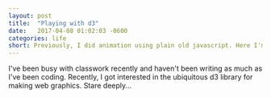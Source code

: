 ```yaml
---
layout: post
title:  "Playing with d3"
date:   2017-04-08 01:02:03 -0600
categories: life
short: Previously, I did animation using plain old javascript. Here I'm trying out d3.
---
```


I've been busy with classwork recently and haven't been writing as much as I've been coding. Recently, I got interested in the ubiquitous d3 library for making web graphics. Stare deeply...

<style>
  circle {
    stroke: black;
    stroke-width:2px;
  }
</style>

<svg width="600" height="750"></svg>
<script src="https://d3js.org/d3.v4.min.js"></script>

<script>

var svg = d3.select("svg"),
    width = +svg.attr("width"),
    height = +svg.attr("height");

var g = svg.append("g")
          .attr("id", "center_pane")
          .attr("transform", "translate(" + (width/2) + "," + (height / 2) + ")");
g.append("circle")
  .style("fill", "black")
  .attr("cx", 0)
  .attr("cy", 0)
  .attr("r", 10);

var moving_pane = svg.append("g")
                    .attr("id", "move_pane");

var polar_dat = [];
var r_max = (width * 0.9) / 2;
var t_pts = 100;
for (var i = 0; i < t_pts; i++) {
  polar_dat.push({
    //r: Math.random() * r_max + 20,
    // a: Math.random() * Math.PI * 2,
    // rate: Math.random() * 0.1
    r: (i/t_pts) * r_max + 20,
    a: Math.PI * (i/100.0),
    rate: (i/200.0),
    i:i
  });
}

function tick_data(data) {
  for (var i = 0; i < data.length; i++) {
    var d = data[i];
    d.a = d.rate + d.a;
  }
}

var circs = moving_pane.selectAll("circle")
              .data(polar_dat);
circs.enter()
  .append("circle")     
    .attr("r", 17)
    .attr("cx", function(d, i) { return (width/2) + Math.cos(d.a) * d.r; })
    .attr("cy", function(d, i) { return (height/2) + Math.sin(d.a) * d.r; });

function update(data) {
  var t = d3.transition()
      .ease(function(t) {return t;})
      .duration(100);
  var circs = moving_pane.selectAll("circle").data(data);
  circs
    .transition(t)
      .attr("cx", function(d, i) { return (width/2) + Math.cos(d.a) * d.r; })
      .attr("cy", function(d, i) { return (height/2) + Math.sin(d.a) * d.r; })
      .style("fill", function(d) {return "hsl(" + (d.i/t_pts) * 255 + ",100%,55%)";});

}

// The initial display.
update(polar_dat);
tick_data(polar_dat);
update(polar_dat);

// Grab a random sample of letters from the alphabet, in alphabetical order.
d3.interval(function() {
  tick_data(polar_dat);
  update(polar_dat);
}, 100);

</script>